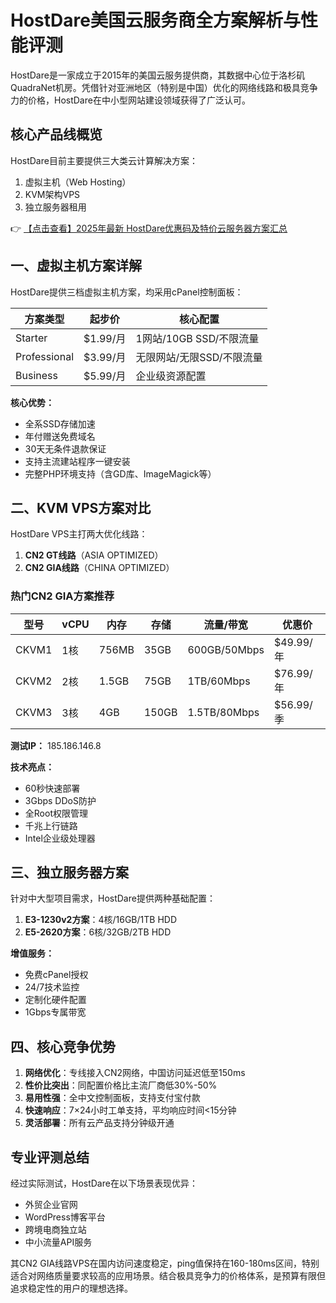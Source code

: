# HostDare美国云服务商全方案解析与性能评测

HostDare是一家成立于2015年的美国云服务提供商，其数据中心位于洛杉矶QuadraNet机房。凭借针对亚洲地区（特别是中国）优化的网络线路和极具竞争力的价格，HostDare在中小型网站建设领域获得了广泛认可。

## 核心产品线概览

HostDare目前主要提供三大类云计算解决方案：

1. 虚拟主机（Web Hosting）
2. KVM架构VPS
3. 独立服务器租用

👉 [【点击查看】2025年最新 HostDare优惠码及特价云服务器方案汇总](https://bit.ly/hostdare)

## 一、虚拟主机方案详解

HostDare提供三档虚拟主机方案，均采用cPanel控制面板：

| 方案类型    | 起步价   | 核心配置                  |
|-------------|----------|---------------------------|
| Starter     | $1.99/月 | 1网站/10GB SSD/不限流量   |
| Professional| $3.99/月 | 无限网站/无限SSD/不限流量|
| Business    | $5.99/月 | 企业级资源配置            |

**核心优势：**
- 全系SSD存储加速
- 年付赠送免费域名
- 30天无条件退款保证
- 支持主流建站程序一键安装
- 完整PHP环境支持（含GD库、ImageMagick等）

## 二、KVM VPS方案对比

HostDare VPS主打两大优化线路：
1. **CN2 GT线路**（ASIA OPTIMIZED）
2. **CN2 GIA线路**（CHINA OPTIMIZED）

### 热门CN2 GIA方案推荐

| 型号   | vCPU | 内存  | 存储   | 流量/带宽     | 优惠价       |
|--------|------|-------|--------|--------------|-------------|
| CKVM1  | 1核  | 756MB | 35GB   | 600GB/50Mbps | $49.99/年   |
| CKVM2  | 2核  | 1.5GB | 75GB   | 1TB/60Mbps   | $76.99/年   |
| CKVM3  | 3核  | 4GB   | 150GB  | 1.5TB/80Mbps | $56.99/季   |

**测试IP：** 185.186.146.8

**技术亮点：**
- 60秒快速部署
- 3Gbps DDoS防护
- 全Root权限管理
- 千兆上行链路
- Intel企业级处理器

## 三、独立服务器方案

针对中大型项目需求，HostDare提供两种基础配置：

1. **E3-1230v2方案**：4核/16GB/1TB HDD
2. **E5-2620方案**：6核/32GB/2TB HDD

**增值服务：**
- 免费cPanel授权
- 24/7技术监控
- 定制化硬件配置
- 1Gbps专属带宽

## 四、核心竞争优势

1. **网络优化**：专线接入CN2网络，中国访问延迟低至150ms
2. **性价比突出**：同配置价格比主流厂商低30%-50%
3. **易用性强**：全中文控制面板，支持支付宝付款
4. **快速响应**：7×24小时工单支持，平均响应时间<15分钟
5. **灵活部署**：所有云产品支持分钟级开通

## 专业评测总结

经过实际测试，HostDare在以下场景表现优异：
- 外贸企业官网
- WordPress博客平台
- 跨境电商独立站
- 中小流量API服务

其CN2 GIA线路VPS在国内访问速度稳定，ping值保持在160-180ms区间，特别适合对网络质量要求较高的应用场景。结合极具竞争力的价格体系，是预算有限但追求稳定性的用户的理想选择。